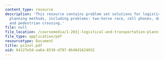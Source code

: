 ```yaml
---
content_type: resource
description: 'This resource contains problem set solutions for logistical and transportation
  planning methods, including problems: two-horse race, cell phones, dogs in the woods,
  and pedestrian crossing.'
file: null
file_location: /coursemedia/1-203j-logistical-and-transportation-planning-methods-fall-2006/64127e5daa6a8530d7878648d1624932_ps1sol.pdf
file_type: application/pdf
resourcetype: Document
title: ps1sol.pdf
uid: 64127e5d-aa6a-8530-d787-8648d1624932
---
```

